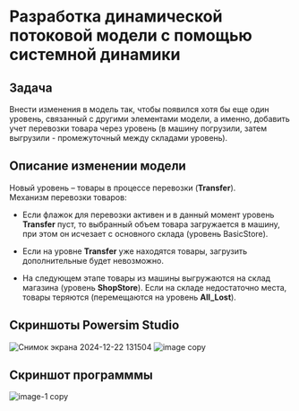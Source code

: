 # Разработка динамической потоковой модели с помощью системной динамики

## Задача 
Внести изменения в модель так, чтобы появился хотя бы еще один уровень, связанный с другими элементами модели, а именно, добавить учет перевозки товара через уровень (в машину погрузили, затем выгрузили - промежуточный между складами уровень).

## Описание изменении модели
Новый уровень – товары в процессе перевозки (**Transfer**).<br/>
Механизм перевозки товаров:

- Если флажок для перевозки активен и в данный момент уровень **Transfer** пуст, то выбранный объем товара загружается в машину, при этом он исчезает с основного склада (уровень BasicStore).

- Если на уровне **Transfer** уже находятся товары, загрузить дополнительные будет невозможно.

- На следующем этапе товары из машины выгружаются на склад магазина (уровень **ShopStore**). Если на складе недостаточно места, товары теряются (перемещаются на уровень **All_Lost**).

## Скриншоты Powersim Studio
![Снимок экрана 2024-12-22 131504](https://github.com/user-attachments/assets/72740635-a11e-4902-a9e3-5513bfae9e35)
![image copy](https://github.com/user-attachments/assets/8619d63c-a93c-42dd-a69b-733c557b1588)

## Скриншот программмы
![image-1 copy](https://github.com/user-attachments/assets/42efae22-9c4c-45ce-a76a-d65bd38a5b6b)
